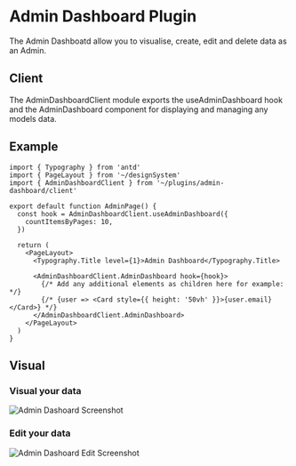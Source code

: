 # Admin Dashboard Plugin

The Admin Dashboatd allow you to visualise, create, edit and delete data as an Admin.

## Client

The AdminDashboardClient module exports the useAdminDashboard hook and the AdminDashboard component for displaying and managing any models data.

## Example

```tsx
import { Typography } from 'antd'
import { PageLayout } from '~/designSystem'
import { AdminDashboardClient } from '~/plugins/admin-dashboard/client'

export default function AdminPage() {
  const hook = AdminDashboardClient.useAdminDashboard({
    countItemsByPages: 10,
  })

  return (
    <PageLayout>
      <Typography.Title level={1}>Admin Dashboard</Typography.Title>

      <AdminDashboardClient.AdminDashboard hook={hook}>
        {/* Add any additional elements as children here for example: */}
        {/* {user => <Card style={{ height: '50vh' }}>{user.email}</Card>} */}
      </AdminDashboardClient.AdminDashboard>
    </PageLayout>
  )
}
```

## Visual

### Visual your data

![Admin Dashoard Screenshot](https://i.imgur.com/eIOr76i.png)

### Edit your data

![Admin Dashoard Edit Screenshot](https://i.imgur.com/U66cVeQ.png)
